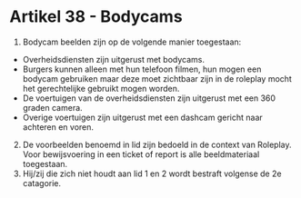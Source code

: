 # Artikel 38 - Bodycams

1. Bodycam beelden zijn op de volgende manier toegestaan:

* Overheidsdiensten zijn uitgerust met bodycams.
* Burgers kunnen alleen met hun telefoon filmen, hun mogen een bodycam gebruiken maar deze moet zichtbaar zijn in de roleplay mocht het gerechtelijke gebruikt mogen worden.
* De voertuigen van de overheidsdiensten zijn uitgerust met een 360 graden camera.
* Overige voertuigen zijn uitgerust met een dashcam gericht naar achteren en voren.

2. De voorbeelden benoemd in lid zijn bedoeld in de context van Roleplay. Voor bewijsvoering in een ticket of report is alle beeldmateriaal toegestaan.
3. Hij/zij die zich niet houdt aan lid 1 en 2 wordt bestraft volgense de 2e catagorie.
